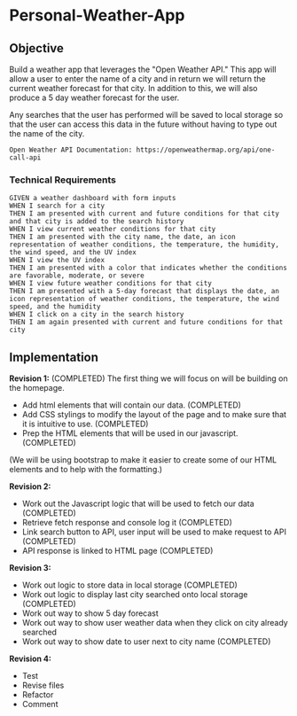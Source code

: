 # Personal-Weather-App

## Objective

Build a weather app that leverages the "Open Weather API." This app will allow a user to enter the name of a city and in return we will return the current weather forecast for that city. In addition to this, we will also produce a 5 day weather forecast for the user. 

Any searches that the user has performed will be saved to local storage so that the user can access this data in the future without having to type out the name of the city.

```Open Weather API Documentation: https://openweathermap.org/api/one-call-api```

### Technical Requirements

```
GIVEN a weather dashboard with form inputs
WHEN I search for a city
THEN I am presented with current and future conditions for that city and that city is added to the search history
WHEN I view current weather conditions for that city
THEN I am presented with the city name, the date, an icon representation of weather conditions, the temperature, the humidity, the wind speed, and the UV index
WHEN I view the UV index
THEN I am presented with a color that indicates whether the conditions are favorable, moderate, or severe
WHEN I view future weather conditions for that city
THEN I am presented with a 5-day forecast that displays the date, an icon representation of weather conditions, the temperature, the wind speed, and the humidity
WHEN I click on a city in the search history
THEN I am again presented with current and future conditions for that city
```

## Implementation

**Revision 1:** (COMPLETED)
The first thing we will focus on will be building on the homepage. 
- Add html elements that will contain our data. (COMPLETED)
- Add CSS stylings to modify the layout of the page and to make sure that it is intuitive to use. (COMPLETED)
- Prep the HTML elements that will be used in our javascript. (COMPLETED)

(We will be using bootstrap to make it easier to create some of our HTML elements and to help with the formatting.)

**Revision 2:** 
- Work out the Javascript logic that will be used to fetch our data (COMPLETED)
- Retrieve fetch response and console log it (COMPLETED)
- Link search button to API, user input will be used to make request to API (COMPLETED)
- API response is linked to HTML page (COMPLETED)

**Revision 3:**
- Work out logic to store data in local storage (COMPLETED)
- Work out logic to display last city searched onto local storage (COMPLETED)
- Work out way to show 5 day forecast
- Work out way to show user weather data when they click on city already searched
- Work out way to show date to user next to city name (COMPLETED)

**Revision 4:**
- Test
- Revise files
- Refactor
- Comment